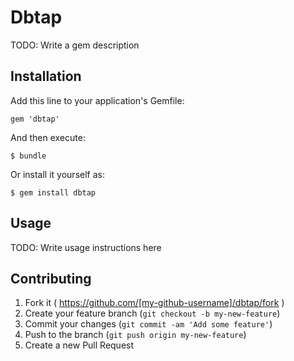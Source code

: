 # Dbtap

TODO: Write a gem description

## Installation

Add this line to your application's Gemfile:

    gem 'dbtap'

And then execute:

    $ bundle

Or install it yourself as:

    $ gem install dbtap

## Usage

TODO: Write usage instructions here

## Contributing

1. Fork it ( https://github.com/[my-github-username]/dbtap/fork )
2. Create your feature branch (`git checkout -b my-new-feature`)
3. Commit your changes (`git commit -am 'Add some feature'`)
4. Push to the branch (`git push origin my-new-feature`)
5. Create a new Pull Request
